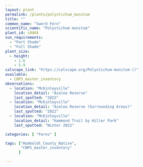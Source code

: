 ```yaml
---
layout: plant                                                              
permalink: /plants/polystichum_munitum
title: ""
common_name: "Sword Fern"
scientific_name: "Polystichum munitum"
plant_id: c8dd4
sun_requirements:
  - "Part Shade"
  - "Full Shade"
plant_size:
  - height: 
    - 1.6
    - 5.9
calscape_link: "https://calscape.org/Polystichum-munitum-()"
available: 
  - CNPS_master_inventory
observations: 
  - location: "McKinleyville"
    location_detail: "Azalea Reserve"
    last_spotted: "2022"
  - location: "McKinleyville"
    location_detail: "Azalea Reserve (Surrounding Areas)"    
    last_spotted: "2022"
  - location: "McKinleyville"
    location_detail: "Hammond Trail by Hiller Park" 
    last_spotted: "Winter 2022"

categories: [ "Ferns" ]

tags: ["Humboldt_County_Native",
       "CNPS_master_inventory"
      ]

---
```

